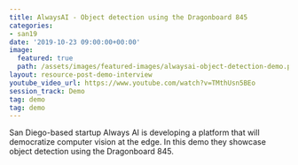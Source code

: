 ```yaml
---
title: AlwaysAI - Object detection using the Dragonboard 845
categories:
- san19
date: '2019-10-23 09:00:00+00:00'
image:
  featured: true
  path: /assets/images/featured-images/alwaysai-object-detection-demo.png
layout: resource-post-demo-interview
youtube_video_url: https://www.youtube.com/watch?v=TMthUsn5BEo
session_track: Demo
tag: demo
tag: demo
---
```

San Diego-based startup Always AI is developing a platform that will democratize computer vision at the edge. In this demo they showcase object detection using the Dragonboard 845.

